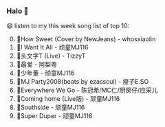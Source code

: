 

### Halo 👋

😄 listen to my this week song list of top 10:

0. 🌈How Sweet (Cover by NewJeans) - whosxiaolin
1. 🌈I Want It All - 顽童MJ116
2. 🌈头文字T (Live) - TizzyT
3. 🌈最爱 - 阿梨粤
4. 🌈少年董 - 顽童MJ116
5. 🌈MJ Party2008(beats by ezasscul) - 瘦子E.SO
6. 🌈Everywhere We Go - 陈冠希/MC仁/厨房仔/应采儿
7. 🌈Coming home (Live版) - 顽童MJ116
8. 🌈Southside - 顽童MJ116
9. 🌈Super Duper - 顽童MJ116

